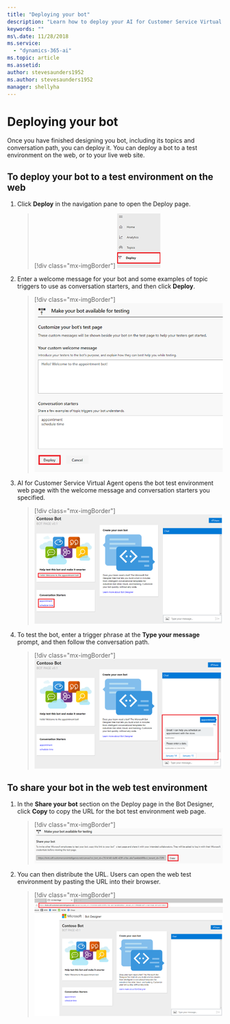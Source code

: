 ```yaml
---
title: "Deploying your bot"
description: "Learn how to deploy your AI for Customer Service Virtual Agent bot."
keywords: ""
ms\.date: 11/28/2018
ms.service:
  - "dynamics-365-ai"
ms.topic: article
ms.assetid: 
author: stevesaunders1952
ms.author: stevesaunders1952
manager: shellyha
---
```


# Deploying your bot

Once you have finished designing you bot, including its topics and conversation path, you can deploy it. You can deploy a bot to a test environment on the web, or to your live web site.

## To deploy your bot to a test environment on the web

1. Click **Deploy** in the navigation pane to open the Deploy page.

   > [!div class="mx-imgBorder"]
   > ![Open Deploy page](media/deploy-bot-1.png)

2. Enter a welcome message for your bot and some examples of topic triggers to use as conversation starters, and then click **Deploy**.

   > [!div class="mx-imgBorder"]
   > ![Deploy bot](media/deploy-bot-2.png)

3. AI for Customer Service Virtual Agent opens the bot test environment web page with the welcome message and conversation starters you specified.

   > [!div class="mx-imgBorder"]
   > ![Open test page](media/deploy-bot-3.png)

4. To test the bot, enter a trigger phrase at the **Type your message** prompt, and then follow the conversation path.

   > [!div class="mx-imgBorder"]
   > ![Test bot](media/deploy-bot-4.png)

## To share your bot in the web test environment

1. In the **Share your bot** section on the Deploy page in the Bot Designer, click **Copy** to copy the URL for the bot test environment web page.

   > [!div class="mx-imgBorder"]
   > ![Share bot](media/deploy-bot-5.png)

2. You can then distribute the URL. Users can open the web test environment by pasting the URL into their browser.

   > [!div class="mx-imgBorder"]
   > ![Distribute URL](media/deploy-bot-6.png)
